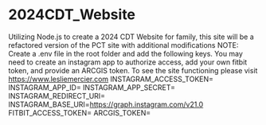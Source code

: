 # 2024CDT_Website
Utilizing Node.js to create a 2024 CDT Website for family, this site will be a refactored version of the PCT site with additional modifications
 NOTE: Create a .env file in the root folder and add the following keys. You may need to create an instagram app to authorize access, add your own fitbit token, and provide an ARCGIS token. To see the site functioning please visit https://www.lesliemercier.com
        INSTAGRAM_ACCESS_TOKEN=<InstagramToken>
        INSTAGRAM_APP_ID=<AppID>
        INSTAGRAM_APP_SECRET=<AppSecret>
        INSTAGRAM_REDIRECT_URI=<redirectURI>
        INSTAGRAM_BASE_URI=https://graph.instagram.com/v21.0
        FITBIT_ACCESS_TOKEN=<FitbitToken>
        ARCGIS_TOKEN=<arcGISToken>